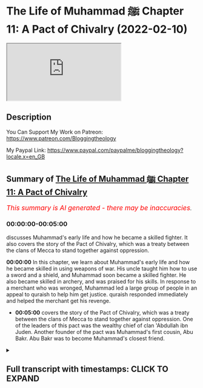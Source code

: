 # The Life of Muhammad ﷺ Chapter 11: A Pact of Chivalry (2022-02-10)

<iframe loading='lazy' allow='autoplay' src='https://www.youtube.com/embed/nRCX73fSUMA'></iframe>

## Description

You Can Support My Work on Patreon:
<https://www.patreon.com/Bloggingtheology>

My Paypal Link:
<https://www.paypal.com/paypalme/bloggingtheology?locale.x=en_GB>

## Summary of [The Life of Muhammad ﷺ Chapter 11: A Pact of Chivalry](https://www.youtube.com/watch?v=nRCX73fSUMA)

*<span style="color:red; font-size:125%">This summary is AI generated - there may be inaccuracies</span>. [](/)*

### <a onclick="modifyYTiframeseektime('0')">00:00:00-00:05:00</a>

 discusses Muhammad's early life and how he became a skilled fighter. It also covers the story of the Pact of Chivalry, which was a treaty between the clans of Mecca to stand together against oppression.

**<a onclick="modifyYTiframeseektime('0')">00:00:00</a>** In this chapter, we learn about Muhammad's early life and how he became skilled in using weapons of war. His uncle taught him how to use a sword and a shield, and Muhammad soon became a skilled fighter. He also became skilled in archery, and was praised for his skills. In response to a merchant who was wronged, Muhammad led a large group of people in an appeal to quraish to help him get justice. quraish responded immediately and helped the merchant get his revenge.

* **<a onclick="modifyYTiframeseektime('300')">00:05:00</a>**  covers the story of the Pact of Chivalry, which was a treaty between the clans of Mecca to stand together against oppression. One of the leaders of this pact was the wealthy chief of clan 'Abdullah ibn Juden. Another founder of the pact was Muhammad's first cousin, Abu Bakr. Abu Bakr was to become Muhammad's closest friend.

<details><summary><h2>Full transcript with timestamps: CLICK TO EXPAND</h2></summary>

<a onclick="modifyYTiframeseektime('5')">0:00:05</a> a reading from muhammad his life based  
<a onclick="modifyYTiframeseektime('7')">0:00:07</a> on the earliest sources by martin ling's  
<a onclick="modifyYTiframeseektime('11')">0:00:11</a> chapter 11 a pact of chivalry  
<a onclick="modifyYTiframeseektime('15')">0:00:15</a> when he had finished his trading in  
<a onclick="modifyYTiframeseektime('17')">0:00:17</a> arabia abu talib returned to mecca with  
<a onclick="modifyYTiframeseektime('20')">0:00:20</a> his nephew who continued his solitary  
<a onclick="modifyYTiframeseektime('23')">0:00:23</a> life as before  
<a onclick="modifyYTiframeseektime('25')">0:00:25</a> but his uncle saw to it that he as also  
<a onclick="modifyYTiframeseektime('28')">0:00:28</a> abbas and hamza had some training in the  
<a onclick="modifyYTiframeseektime('31')">0:00:31</a> use of weapons of war  
<a onclick="modifyYTiframeseektime('34')">0:00:34</a> hamza was clearly destined to be a man  
<a onclick="modifyYTiframeseektime('36')">0:00:36</a> of mighty stature endowed with great  
<a onclick="modifyYTiframeseektime('39')">0:00:39</a> physical strength  
<a onclick="modifyYTiframeseektime('41')">0:00:41</a> he was already a good swordsman and a  
<a onclick="modifyYTiframeseektime('44')">0:00:44</a> good wrestler  
<a onclick="modifyYTiframeseektime('45')">0:00:45</a> muhammad was of average height and  
<a onclick="modifyYTiframeseektime('47')">0:00:47</a> average strength  
<a onclick="modifyYTiframeseektime('49')">0:00:49</a> he had a marked aptitude for archery and  
<a onclick="modifyYTiframeseektime('52')">0:00:52</a> gave every promise of being an excellent  
<a onclick="modifyYTiframeseektime('55')">0:00:55</a> bowman like his great ancestors abraham  
<a onclick="modifyYTiframeseektime('58')">0:00:58</a> and ishmael  
<a onclick="modifyYTiframeseektime('60')">0:01:00</a> a powerful asset for this lay in the  
<a onclick="modifyYTiframeseektime('62')">0:01:02</a> strength of his eyesight he was reputed  
<a onclick="modifyYTiframeseektime('65')">0:01:05</a> to be able to count no less than 12 of  
<a onclick="modifyYTiframeseektime('68')">0:01:08</a> the stars of the constellation of the  
<a onclick="modifyYTiframeseektime('70')">0:01:10</a> pleiades  
<a onclick="modifyYTiframeseektime('73')">0:01:13</a> in those years quraysh were not involved  
<a onclick="modifyYTiframeseektime('75')">0:01:15</a> in any fighting except for sporadic and  
<a onclick="modifyYTiframeseektime('78')">0:01:18</a> intermittent conflict which came to be  
<a onclick="modifyYTiframeseektime('81')">0:01:21</a> known as the sacrilegious war because it  
<a onclick="modifyYTiframeseektime('84')">0:01:24</a> has started in one of the sacred months  
<a onclick="modifyYTiframeseektime('88')">0:01:28</a> a profligate of kinana had treacherously  
<a onclick="modifyYTiframeseektime('91')">0:01:31</a> murdered a man of emir one of the  
<a onclick="modifyYTiframeseektime('93')">0:01:33</a> howards in tribes of najd and had taken  
<a onclick="modifyYTiframeseektime('96')">0:01:36</a> refuge in the impregnable fortress  
<a onclick="modifyYTiframeseektime('99')">0:01:39</a> township  
<a onclick="modifyYTiframeseektime('100')">0:01:40</a> of khabar  
<a onclick="modifyYTiframeseektime('102')">0:01:42</a> the secret of sequence of events  
<a onclick="modifyYTiframeseektime('104')">0:01:44</a> followed the usual desert pattern  
<a onclick="modifyYTiframeseektime('107')">0:01:47</a> honour demanded revenge so the tribe of  
<a onclick="modifyYTiframeseektime('109')">0:01:49</a> the murdered man attacked kanana the  
<a onclick="modifyYTiframeseektime('113')">0:01:53</a> tribe of the murderer and creature were  
<a onclick="modifyYTiframeseektime('115')">0:01:55</a> involved somewhat in gloriously as  
<a onclick="modifyYTiframeseektime('118')">0:01:58</a> allies of kinana  
<a onclick="modifyYTiframeseektime('120')">0:02:00</a> the conflict dragged on for three or  
<a onclick="modifyYTiframeseektime('123')">0:02:03</a> four years in which there were only five  
<a onclick="modifyYTiframeseektime('126')">0:02:06</a> days of actual fighting  
<a onclick="modifyYTiframeseektime('129')">0:02:09</a> the head of the clan of hashem was at  
<a onclick="modifyYTiframeseektime('131')">0:02:11</a> that time zubair  
<a onclick="modifyYTiframeseektime('134')">0:02:14</a> full brother like abu talib of  
<a onclick="modifyYTiframeseektime('136')">0:02:16</a> muhammad's father  
<a onclick="modifyYTiframeseektime('138')">0:02:18</a> zubair and abu talib took their nephew  
<a onclick="modifyYTiframeseektime('142')">0:02:22</a> muhammad with them to one of the first  
<a onclick="modifyYTiframeseektime('144')">0:02:24</a> battles  
<a onclick="modifyYTiframeseektime('145')">0:02:25</a> but they said he was too young to fight  
<a onclick="modifyYTiframeseektime('148')">0:02:28</a> he was nonetheless allowed to help by  
<a onclick="modifyYTiframeseektime('150')">0:02:30</a> gathering enemy arrows that had missed  
<a onclick="modifyYTiframeseektime('153')">0:02:33</a> their mark and handling them to handing  
<a onclick="modifyYTiframeseektime('156')">0:02:36</a> them to his uncles so that they could be  
<a onclick="modifyYTiframeseektime('159')">0:02:39</a> shot back with them  
<a onclick="modifyYTiframeseektime('161')">0:02:41</a> but at one of the subsequent battles  
<a onclick="modifyYTiframeseektime('163')">0:02:43</a> where quresh and their allies had the  
<a onclick="modifyYTiframeseektime('165')">0:02:45</a> worst of the day he was allowed to show  
<a onclick="modifyYTiframeseektime('168')">0:02:48</a> his skill as a bowman and was praised  
<a onclick="modifyYTiframeseektime('171')">0:02:51</a> for his valor  
<a onclick="modifyYTiframeseektime('173')">0:02:53</a> the war helped to fan the growing  
<a onclick="modifyYTiframeseektime('175')">0:02:55</a> discontent which every sedentary  
<a onclick="modifyYTiframeseektime('178')">0:02:58</a> community tends to feel with the law of  
<a onclick="modifyYTiframeseektime('181')">0:03:01</a> the desert  
<a onclick="modifyYTiframeseektime('183')">0:03:03</a> most of the leading men of quraish had  
<a onclick="modifyYTiframeseektime('185')">0:03:05</a> traveled to syria and had seen for  
<a onclick="modifyYTiframeseektime('187')">0:03:07</a> themselves the relative justice which  
<a onclick="modifyYTiframeseektime('190')">0:03:10</a> prevailed in the roman empire  
<a onclick="modifyYTiframeseektime('193')">0:03:13</a> it was also possible in abyssinia to  
<a onclick="modifyYTiframeseektime('196')">0:03:16</a> have justice without recourse to  
<a onclick="modifyYTiframeseektime('198')">0:03:18</a> fighting  
<a onclick="modifyYTiframeseektime('200')">0:03:20</a> but in arabia there was no comparable  
<a onclick="modifyYTiframeseektime('203')">0:03:23</a> system of law by which a victim of crime  
<a onclick="modifyYTiframeseektime('206')">0:03:26</a> or his family might obtain redress  
<a onclick="modifyYTiframeseektime('210')">0:03:30</a> and it was natural that the sacrilegious  
<a onclick="modifyYTiframeseektime('212')">0:03:32</a> war like other conflicts before it  
<a onclick="modifyYTiframeseektime('215')">0:03:35</a> should have set many minds thinking of  
<a onclick="modifyYTiframeseektime('217')">0:03:37</a> ways and means to prevent the same thing  
<a onclick="modifyYTiframeseektime('220')">0:03:40</a> from happening again  
<a onclick="modifyYTiframeseektime('223')">0:03:43</a> but this time the result was more than  
<a onclick="modifyYTiframeseektime('225')">0:03:45</a> mere thoughts and words  
<a onclick="modifyYTiframeseektime('228')">0:03:48</a> as far as quraish were concerned there  
<a onclick="modifyYTiframeseektime('230')">0:03:50</a> was now a widespread readiness to take  
<a onclick="modifyYTiframeseektime('233')">0:03:53</a> action  
<a onclick="modifyYTiframeseektime('234')">0:03:54</a> and their sense of justice was put to  
<a onclick="modifyYTiframeseektime('236')">0:03:56</a> the test by a scandalous incident which  
<a onclick="modifyYTiframeseektime('239')">0:03:59</a> took place in mecca in the first few  
<a onclick="modifyYTiframeseektime('242')">0:04:02</a> weeks after the end of the fighting  
<a onclick="modifyYTiframeseektime('246')">0:04:06</a> and here is the story a merchant from  
<a onclick="modifyYTiframeseektime('248')">0:04:08</a> the yemeni port azabeed had sold some  
<a onclick="modifyYTiframeseektime('252')">0:04:12</a> valuable goods to a notable of the clan  
<a onclick="modifyYTiframeseektime('256')">0:04:16</a> of sham  
<a onclick="modifyYTiframeseektime('257')">0:04:17</a> having taken possession of these the  
<a onclick="modifyYTiframeseektime('259')">0:04:19</a> shamite refused to pay the promised  
<a onclick="modifyYTiframeseektime('262')">0:04:22</a> price  
<a onclick="modifyYTiframeseektime('263')">0:04:23</a> the wronged merchant as his wronger well  
<a onclick="modifyYTiframeseektime('266')">0:04:26</a> knew was a stranger to mecca and had no  
<a onclick="modifyYTiframeseektime('270')">0:04:30</a> confederate or patron in all the city to  
<a onclick="modifyYTiframeseektime('273')">0:04:33</a> whom he might go for help  
<a onclick="modifyYTiframeseektime('276')">0:04:36</a> but he was not to be overawed by the  
<a onclick="modifyYTiframeseektime('278')">0:04:38</a> other man's insolent self-assurance and  
<a onclick="modifyYTiframeseektime('282')">0:04:42</a> taking his stand on the slope of abu  
<a onclick="modifyYTiframeseektime('284')">0:04:44</a> kubays he appealed to quraish as a whole  
<a onclick="modifyYTiframeseektime('288')">0:04:48</a> with loud and vehement eloquence to see  
<a onclick="modifyYTiframeseektime('291')">0:04:51</a> that justice was done  
<a onclick="modifyYTiframeseektime('294')">0:04:54</a> an immediate response came from most of  
<a onclick="modifyYTiframeseektime('296')">0:04:56</a> those clans which had no traditional  
<a onclick="modifyYTiframeseektime('298')">0:04:58</a> alliance with sham  
<a onclick="modifyYTiframeseektime('300')">0:05:00</a> quresh were bent above all on being  
<a onclick="modifyYTiframeseektime('303')">0:05:03</a> united regardless of clan  
<a onclick="modifyYTiframeseektime('307')">0:05:07</a> but within that union there was still an  
<a onclick="modifyYTiframeseektime('309')">0:05:09</a> acute consciousness of the rift which  
<a onclick="modifyYTiframeseektime('312')">0:05:12</a> had divided them over the legacy of  
<a onclick="modifyYTiframeseektime('315')">0:05:15</a> crusade into two groups the scented ones  
<a onclick="modifyYTiframeseektime('318')">0:05:18</a> and the confederates  
<a onclick="modifyYTiframeseektime('320')">0:05:20</a> and sham were of the confederates  
<a onclick="modifyYTiframeseektime('324')">0:05:24</a> one of the leaders of the other group  
<a onclick="modifyYTiframeseektime('326')">0:05:26</a> and one of the wealthiest men of mecca  
<a onclick="modifyYTiframeseektime('329')">0:05:29</a> at that time  
<a onclick="modifyYTiframeseektime('330')">0:05:30</a> was the chief of tame abd allah ibn  
<a onclick="modifyYTiframeseektime('334')">0:05:34</a> juden  
<a onclick="modifyYTiframeseektime('335')">0:05:35</a> and he now offered his large house as a  
<a onclick="modifyYTiframeseektime('338')">0:05:38</a> meeting place for all lovers of justice  
<a onclick="modifyYTiframeseektime('342')">0:05:42</a> from among the centered ones only the  
<a onclick="modifyYTiframeseektime('344')">0:05:44</a> clans of abu shams and nowfall were  
<a onclick="modifyYTiframeseektime('348')">0:05:48</a> absent  
<a onclick="modifyYTiframeseektime('349')">0:05:49</a> hashem muttalib zura assad tame were all  
<a onclick="modifyYTiframeseektime('353')">0:05:53</a> well represented and they were joined by  
<a onclick="modifyYTiframeseektime('356')">0:05:56</a> adi  
<a onclick="modifyYTiframeseektime('357')">0:05:57</a> which had been one of the confederates  
<a onclick="modifyYTiframeseektime('360')">0:06:00</a> having decided after an earnest  
<a onclick="modifyYTiframeseektime('362')">0:06:02</a> discussion that it was imperative to  
<a onclick="modifyYTiframeseektime('365')">0:06:05</a> found an order of chivalry for the  
<a onclick="modifyYTiframeseektime('367')">0:06:07</a> furtherance of justice and the  
<a onclick="modifyYTiframeseektime('369')">0:06:09</a> protection of the weak  
<a onclick="modifyYTiframeseektime('371')">0:06:11</a> they went in a body to the kaaba where  
<a onclick="modifyYTiframeseektime('373')">0:06:13</a> they poured water over the black stone  
<a onclick="modifyYTiframeseektime('377')">0:06:17</a> letting it flow into a receptacle  
<a onclick="modifyYTiframeseektime('381')">0:06:21</a> then each man drank of the thus hallowed  
<a onclick="modifyYTiframeseektime('384')">0:06:24</a> water and with their right hands raised  
<a onclick="modifyYTiframeseektime('387')">0:06:27</a> above their heads they vowed that  
<a onclick="modifyYTiframeseektime('389')">0:06:29</a> henceforth at every act of oppression in  
<a onclick="modifyYTiframeseektime('392')">0:06:32</a> mecca they would stand together as one  
<a onclick="modifyYTiframeseektime('395')">0:06:35</a> man on the side of the oppressed against  
<a onclick="modifyYTiframeseektime('399')">0:06:39</a> the oppressor until justice was done  
<a onclick="modifyYTiframeseektime('402')">0:06:42</a> whether the oppressed were a man or  
<a onclick="modifyYTiframeseektime('404')">0:06:44</a> quraish or one who had come from abroad  
<a onclick="modifyYTiframeseektime('408')">0:06:48</a> the sarmite was thereupon compelled to  
<a onclick="modifyYTiframeseektime('412')">0:06:52</a> pay his debt nor did any of those clans  
<a onclick="modifyYTiframeseektime('415')">0:06:55</a> which had abstained from the pack offer  
<a onclick="modifyYTiframeseektime('418')">0:06:58</a> him any of their assistance  
<a onclick="modifyYTiframeseektime('421')">0:07:01</a> together with the chief of tame zubair  
<a onclick="modifyYTiframeseektime('424')">0:07:04</a> of hashem was one of the founders of  
<a onclick="modifyYTiframeseektime('427')">0:07:07</a> this order and he brought with him his  
<a onclick="modifyYTiframeseektime('429')">0:07:09</a> nephew mohammed  
<a onclick="modifyYTiframeseektime('431')">0:07:11</a> who took part in the oath and who said  
<a onclick="modifyYTiframeseektime('434')">0:07:14</a> in after years  
<a onclick="modifyYTiframeseektime('436')">0:07:16</a> i was present in the house of abdullah  
<a onclick="modifyYTiframeseektime('439')">0:07:19</a> ibn judah at so excellent a pact that i  
<a onclick="modifyYTiframeseektime('443')">0:07:23</a> would not exchange my part in it for a  
<a onclick="modifyYTiframeseektime('446')">0:07:26</a> herd of red camels  
<a onclick="modifyYTiframeseektime('449')">0:07:29</a> and if now in islam i was summoned unto  
<a onclick="modifyYTiframeseektime('453')">0:07:33</a> it i would gladly respond  
<a onclick="modifyYTiframeseektime('458')">0:07:38</a> another of those present was their  
<a onclick="modifyYTiframeseektime('460')">0:07:40</a> host's first cousin abu kahafer of tame  
<a onclick="modifyYTiframeseektime('464')">0:07:44</a> together with his cousin abu bakr  
<a onclick="modifyYTiframeseektime('467')">0:07:47</a> abu bakr  
<a onclick="modifyYTiframeseektime('469')">0:07:49</a> who was a year or two younger than  
<a onclick="modifyYTiframeseektime('471')">0:07:51</a> muhammad and who was to become his  
<a onclick="modifyYTiframeseektime('475')">0:07:55</a> closest  
<a onclick="modifyYTiframeseektime('476')">0:07:56</a> friend it's a lovely story so that  
<a onclick="modifyYTiframeseektime('480')">0:08:00</a> chapter 11 a pact of chivalry for  
<a onclick="modifyYTiframeseektime('483')">0:08:03</a> muhammad his life based on the earliest  
<a onclick="modifyYTiframeseektime('486')">0:08:06</a> sources by martin lings till next time  

</details>
